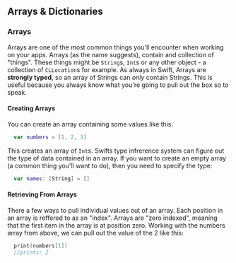 ## Arrays & Dictionaries

### Arrays

Arrays are one of the most common things you'll encounter when working on your apps. Arrays (as the name suggests), contain and collection of "things". These things might be `String`s, `Int`s or any other object - a collection of `CLLocation`s for example. As always in Swift, Arrays are **strongly typed**, so an array of Strings can *only* contain Strings. This is useful because you always know what you're going to pull out the box so to speak. 

#### Creating Arrays

You can create an array containing some values like this: 

```swift
  var numbers = [1, 2, 3]
```

This creates an array of `Int`s. Swifts type infrerence system can figure out the type of data contained in an array. If you want to create an empty array (a common thing you'll want to do), then you need to specify the type: 

```swift 
  var names: [String] = [] 
```
#### Retrieving From Arrays

There a few ways to pull individual values out of an array. Each position in an array is reffered to as an "index". Arrays are "zero indexed", meaning that the first item in the array is at position zero. Working with the numbers array from above, we can pull out the value of the 2 like this: 

```swift
  print(numbers[1])
  //prints: 2
```
